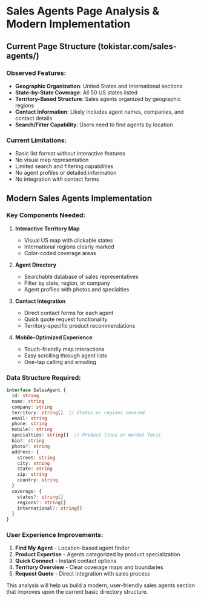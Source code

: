 # Sales Agents Page Analysis & Modern Implementation

## Current Page Structure (tokistar.com/sales-agents/)

### Observed Features:
- **Geographic Organization**: United States and International sections
- **State-by-State Coverage**: All 50 US states listed
- **Territory-Based Structure**: Sales agents organized by geographic regions
- **Contact Information**: Likely includes agent names, companies, and contact details
- **Search/Filter Capability**: Users need to find agents by location

### Current Limitations:
- Basic list format without interactive features
- No visual map representation
- Limited search and filtering capabilities
- No agent profiles or detailed information
- No integration with contact forms

## Modern Sales Agents Implementation

### Key Components Needed:

1. **Interactive Territory Map**
   - Visual US map with clickable states
   - International regions clearly marked
   - Color-coded coverage areas

2. **Agent Directory**
   - Searchable database of sales representatives
   - Filter by state, region, or company
   - Agent profiles with photos and specialties

3. **Contact Integration**
   - Direct contact forms for each agent
   - Quick quote request functionality
   - Territory-specific product recommendations

4. **Mobile-Optimized Experience**
   - Touch-friendly map interactions
   - Easy scrolling through agent lists
   - One-tap calling and emailing

### Data Structure Required:

```typescript
interface SalesAgent {
  id: string
  name: string
  company: string
  territory: string[]  // States or regions covered
  email: string
  phone: string
  mobile?: string
  specialties: string[]  // Product lines or market focus
  bio?: string
  photo?: string
  address: {
    street: string
    city: string
    state: string
    zip: string
    country: string
  }
  coverage: {
    states?: string[]
    regions?: string[]
    international?: string[]
  }
}
```

### User Experience Improvements:

1. **Find My Agent** - Location-based agent finder
2. **Product Expertise** - Agents categorized by product specialization
3. **Quick Connect** - Instant contact options
4. **Territory Overview** - Clear coverage maps and boundaries
5. **Request Quote** - Direct integration with sales process

This analysis will help us build a modern, user-friendly sales agents section that improves upon the current basic directory structure.